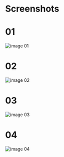 # Screenshots

# 01
![image 01](https://user-images.githubusercontent.com/77991417/110381114-0a4f9680-8027-11eb-853e-01dc9b8316f4.PNG)

# 02
![image 02](https://user-images.githubusercontent.com/77991417/110381204-218e8400-8027-11eb-84d9-49c7e84d9c55.PNG)

# 03
![image 03](https://user-images.githubusercontent.com/77991417/110381209-24897480-8027-11eb-986b-6565e017f797.PNG)

# 04
![image 04](https://user-images.githubusercontent.com/77991417/110381217-27846500-8027-11eb-894a-cdce6dae4e4c.PNG)
